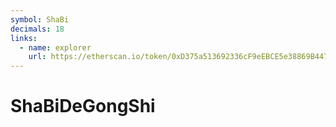```yaml
---
symbol: ShaBi
decimals: 18
links:
  - name: explorer
    url: https://etherscan.io/token/0xD375a513692336cF9eEBCE5e38869B447948016f
---
```


# ShaBiDeGongShi
